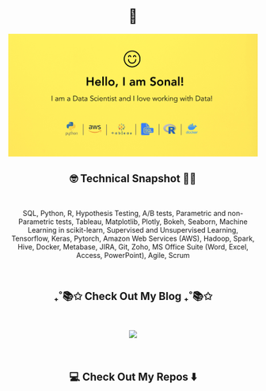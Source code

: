 <h1 align="center"> 👋 </h1>
<div align="center">
  <img src="https://github.com/SonalKiran/SonalKiran/blob/ff0231e1e9937f849b543b550005b813d4d99bd3/images/header.jpeg" alt="header"/>
</div>

<h2  align="center">🤓 Technical Snapshot 👩‍🎓</h2>&nbsp;&nbsp;&nbsp;

<p align="center" align='right'>
SQL, Python, R, Hypothesis Testing, A/B tests, Parametric and non-Parametric tests, Tableau, Matplotlib, Plotly, Bokeh, Seaborn, Machine Learning in scikit-learn, Supervised and Unsupervised Learning, Tensorflow, Keras, Pytorch, Amazon Web Services (AWS), Hadoop, Spark, Hive, Docker, Metabase, JIRA, Git, Zoho, MS Office Suite (Word, Excel, Access, PowerPoint), Agile, Scrum
</p>&nbsp;

<h2  align="center">₊˚📚✩ Check Out My Blog ₊˚📚✩</h2>&nbsp;&nbsp;&nbsp;

<p align="center" align='right'>
<!-- <a href="https://thinknibbles.github.io/">Think Nibbles</a> -->
<a href="https://thinknibbles.github.io/"><img src="https://img.shields.io/badge/Think%20Nibbles-%2312100E.svg?&style=for-the-badge"/></a>
</p>&nbsp;

<h2  align="center">💻 Check Out My Repos ⬇️</h2>&nbsp;&nbsp;&nbsp;&nbsp;



<!---
SonalKiran/SonalKiran is a ✨ special ✨ repository because its `README.md` (this file) appears on your GitHub profile.
You can click the Preview link to take a look at your changes.
--->
